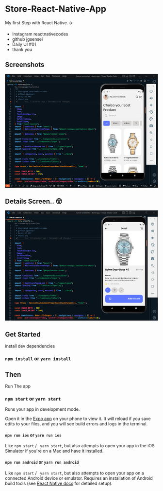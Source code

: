 # Store-React-Native-App

My first Step with React Native. :airplane:

- Instagram reactnativecodes
- github jgsensei
- Daily UI #01
- thank you

## Screenshots

<kbd>
  <img src="/assets/App.png" />
</kbd>

## Details Screen.. :astonished:

<kbd>
  <img src="/assets/details.png" />
</kbd>
<!-- [Starter Project](https://github.com/jgsensei/store-app) -->

## Get Started

install dev dependencies

### `npm install` or `yarn install`

## Then

Run The app

### `npm start` or `yarn start`

Runs your app in development mode.

Open it in the [Expo app](https://expo.io) on your phone to view it. It will reload if you save edits to your files, and you will see build errors and logs in the terminal.

#### `npm run ios` or `yarn run ios`

Like `npm start` / ` yarn start`, but also attempts to open your app in the iOS Simulator if you're on a Mac and have it installed.

#### `npm run android` or `yarn run android`

Like `npm start` / ` yarn start`, but also attempts to open your app on a connected Android device or emulator. Requires an installation of Android build tools (see [React Native docs](https://facebook.github.io/react-native/docs/getting-started.html) for detailed setup).
